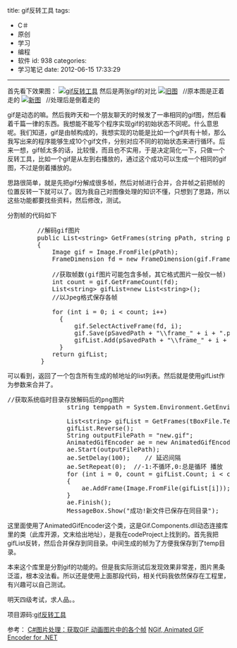 title: gif反转工具
tags:
  - C＃
  - 原创
  - 学习
  - 编程
  - 软件
id: 938
categories:
  - 学习笔记
date: 2012-06-15 17:33:29
---

首先看下效果图：
[![]({{BASE_PATH}}/images/b38ddf634b3f63f7f6e7f6016218ba55907c67b5.jpg "gif反转工具")](http://leaverimage.b0.upaiyun.com/23424_o.jpg)
然后是两张gif的对比
[![]({{BASE_PATH}}/images/3b7f81c3127dc8ebb3eb51d13a29d45751861ea7.gif "旧图")](http://leaverimage.b0.upaiyun.com/23425_o.gif)   //原本图是正着走的
[![]({{BASE_PATH}}/images/576d8c2f7990984cd6927c59d24684f2ae94fcb4.gif "新图")](http://leaverimage.b0.upaiyun.com/23426_o.gif)   //处理后是倒着走的

gif是动态的嘛。然后我昨天和一个朋友聊天的时候发了一串相同的gif图，然后看着千篇一律的东西。我想能不能写个程序实现gif的初始状态不同呢。什么意思呢。我们知道，gif是由帧构成的，我想实现的功能是比如一个gif共有十帧，那么我写出来的程序能够生成10个gif文件，分别对应不同的初始状态来进行循环。后来一想，gif帧太多的话，比较慢，而且也不实用，于是决定简化一下，只做一个反转工具，比如一个gif是从左到右播放的，通过这个成功可以生成一个相同的gif图，不过是倒着播放的。

思路很简单，就是先把gif分解成很多帧，然后对帧进行合并，合并帧之前把帧的位置反转一下就可以了。因为我自己对图像处理的知识不懂，只想到了思路，所以这些功能都要找些资料，然后修改，测试。

分割帧的代码如下
<pre class="lang:c# decode:true" title="分割gif">        //解码gif图片
        public List&lt;string&gt; GetFrames(string pPath, string pSavedPath)
        {
            Image gif = Image.FromFile(pPath);
            FrameDimension fd = new FrameDimension(gif.FrameDimensionsList[0]);

            //获取帧数(gif图片可能包含多帧，其它格式图片一般仅一帧)
            int count = gif.GetFrameCount(fd);
            List&lt;string&gt; gifList=new List&lt;string&gt;();
            //以Jpeg格式保存各帧

            for (int i = 0; i &lt; count; i++)
              {
                  gif.SelectActiveFrame(fd, i);
                  gif.Save(pSavedPath + "\\frame_" + i + ".png", ImageFormat.Png);
                  gifList.Add(pSavedPath + "\\frame_" + i + ".png");
              }
            return gifList;
         }</pre>
可以看到，返回了一个包含所有生成的帧地址的list列表。然后就是使用gifList作为参数来合并了。
<pre class="lang:c# decode:true" title="合并gif">//获取系统临时目录存放解码后的png图片
                string temppath = System.Environment.GetEnvironmentVariable("TEMP"); 

                List&lt;string&gt; gifList = GetFrames(tBoxFile.Text, temppath);
                gifList.Reverse();
                String outputFilePath = "new.gif";
                AnimatedGifEncoder ae = new AnimatedGifEncoder();
                ae.Start(outputFilePath);
                ae.SetDelay(100);    // 延迟间隔
                ae.SetRepeat(0);  //-1:不循环,0:总是循环 播放  
                for (int i = 0, count = gifList.Count; i &lt; count; i++)
                {
                    ae.AddFrame(Image.FromFile(gifList[i]));
                }
                ae.Finish();
                MessageBox.Show("成功!新文件已保存在同目录");</pre>
这里面使用了AnimatedGifEncoder这个类，这是Gif.Components.dll动态连接库里的类（此库开源，文末给出地址），是我在codeProject上找到的。首先我把gifList反转，然后合并保存到同目录。中间生成的帧为了方便我保存到了temp目录。

本来这个库里是分割gif的功能的。但是我实际测试后发现效果非常差，图片黑条泛滥，根本没法看。所以还是使用上面那段代码，相关代码我依然保存在工程里，有兴趣可以自己测试。

明天四级考试，求人品。。

项目源码:[gif反转工具](http://pan.baidu.com/share/link?shareid=125360&amp;uk=1493685990)

参考：
[C#图片处理：获取GIF 动画图片中的各个帧](http://www.cnblogs.com/top5/archive/2011/03/19/1988595.html)
[NGif, Animated GIF Encoder for .NET](http://www.codeproject.com/Articles/11505/NGif-Animated-GIF-Encoder-for-NET)